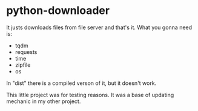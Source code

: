 # python-downloader
It justs downloads files from file server and that's it.
What you gonna need is:
- tqdm
- requests
- time
- zipfile
- os

In "dist" there is a compiled verson of it, but it doesn't work.

This little project was for testing reasons. It was a base of updating mechanic in my other project.
